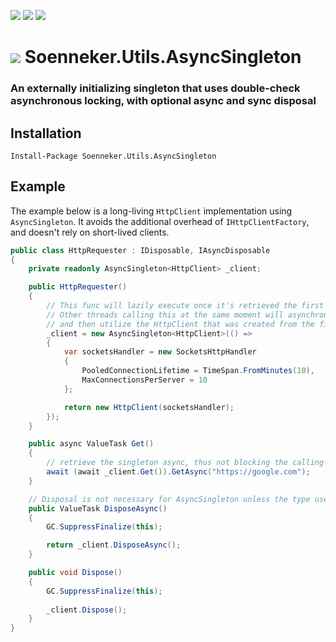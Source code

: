 [![](https://img.shields.io/nuget/v/Soenneker.Utils.AsyncSingleton.svg?style=for-the-badge)](https://www.nuget.org/packages/Soenneker.Utils.AsyncSingleton/)
[![](https://img.shields.io/github/actions/workflow/status/soenneker/soenneker.utils.asyncsingleton/main.yml?style=for-the-badge)](https://github.com/soenneker/soenneker.utils.asyncsingleton/actions/workflows/main.yml)
[![](https://img.shields.io/nuget/dt/Soenneker.Utils.AsyncSingleton.svg?style=for-the-badge)](https://www.nuget.org/packages/Soenneker.Utils.AsyncSingleton/)

# ![](https://user-images.githubusercontent.com/4441470/224455560-91ed3ee7-f510-4041-a8d2-3fc093025112.png) Soenneker.Utils.AsyncSingleton
### An externally initializing singleton that uses double-check asynchronous locking, with optional async and sync disposal

## Installation

```
Install-Package Soenneker.Utils.AsyncSingleton
```

## Example

The example below is a long-living `HttpClient` implementation using `AsyncSingleton`. It avoids the additional overhead of `IHttpClientFactory`, and doesn't rely on short-lived clients.

```csharp
public class HttpRequester : IDisposable, IAsyncDisposable
{
    private readonly AsyncSingleton<HttpClient> _client;

    public HttpRequester()
    {
        // This func will lazily execute once it's retrieved the first time.
        // Other threads calling this at the same moment will asynchronously wait,
        // and then utilize the HttpClient that was created from the first caller.
        _client = new AsyncSingleton<HttpClient>(() =>
        {
            var socketsHandler = new SocketsHttpHandler
            {
                PooledConnectionLifetime = TimeSpan.FromMinutes(10),
                MaxConnectionsPerServer = 10
            };

            return new HttpClient(socketsHandler);
        });
    }

    public async ValueTask Get()
    {
        // retrieve the singleton async, thus not blocking the calling thread
        await (await _client.Get()).GetAsync("https://google.com");
    }

    // Disposal is not necessary for AsyncSingleton unless the type used is IDisposable/IAsyncDisposable
    public ValueTask DisposeAsync()
    {
        GC.SuppressFinalize(this);

        return _client.DisposeAsync();
    }

    public void Dispose()
    {
        GC.SuppressFinalize(this);
        
        _client.Dispose();
    }
}
```